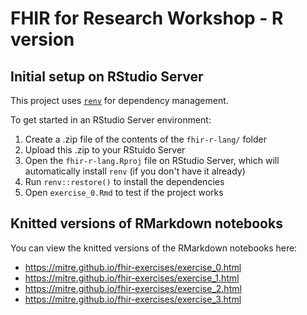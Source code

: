 # FHIR for Research Workshop - R version

## Initial setup on RStudio Server

This project uses [`renv`](https://rstudio.github.io/renv/articles/renv.html) for dependency management.

To get started in an RStudio Server environment:

1. Create a .zip file of the contents of the `fhir-r-lang/` folder
2. Upload this .zip to your RStuido Server
3. Open the `fhir-r-lang.Rproj` file on RStudio Server, which will automatically install `renv` (if you don't have it already)
4. Run `renv::restore()` to install the dependencies
5. Open `exercise_0.Rmd` to test if the project works

## Knitted versions of RMarkdown notebooks

You can view the knitted versions of the RMarkdown notebooks here:

- <https://mitre.github.io/fhir-exercises/exercise_0.html>
- <https://mitre.github.io/fhir-exercises/exercise_1.html>
- <https://mitre.github.io/fhir-exercises/exercise_2.html>
- <https://mitre.github.io/fhir-exercises/exercise_3.html>